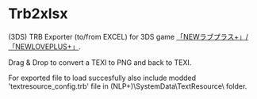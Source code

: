 # Trb2xlsx
(3DS) TRB Exporter (to/from EXCEL) for 3DS game [「NEWラブプラス+」/「NEWLOVEPLUS+」](http://www.konami.jp/products/newloveplus_plus/).


Drag & Drop to convert a TEXI to PNG and back to TEXI.


For exported file to load succesfully also include modded 'textresource_config.trb' file in (NLP+)\SystemData\TextResource\ folder.

